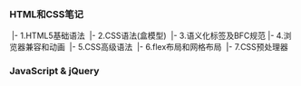 ### HTML和CSS笔记

​	|- 1.HTML5基础语法
​	|- 2.CSS语法(盒模型)
​	|- 3.语义化标签及BFC规范
​	|- 4.浏览器兼容和动画
​	|- 5.CSS高级语法
​	|- 6.flex布局和网格布局
​	|- 7.CSS预处理器

### JavaScript & jQuery